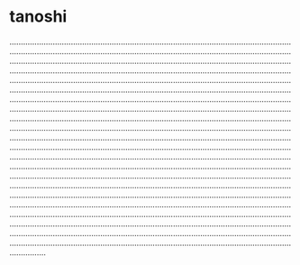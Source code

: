 # tanoshi
........................................................................................................................................................................................................................................................................................................................................................................................................................................................................................................................................................................................................................................................................................................................................................................................................................................................................................................................................................................................................................................................................................................................................................................................................................................................................................................................................................................................................................................................................................................................................................................................................................................................................................................................................................................................................................................................................................................................................................................................................................................................................................................................................................................................................................................................................................................................................................................................................................................................................................................................................................................................................................................................................................................................................................................................................................................................